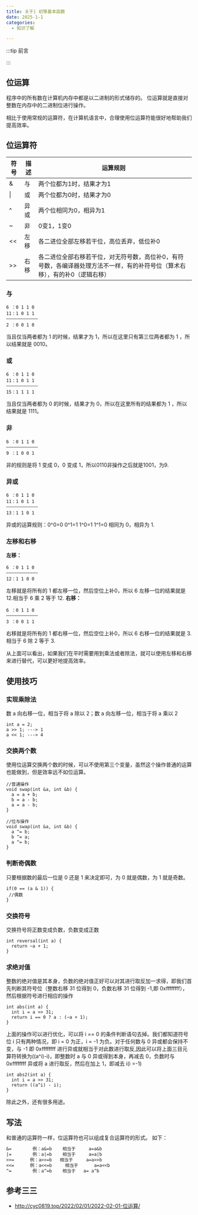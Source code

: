 ```yaml
---
title: 关于| 初等基本函数
date: 2025-1-1
categories: 
  - 知识了解

---
```


:::tip 前言



:::

## 位运算

程序中的所有数在计算机内存中都是以二进制的形式储存的。
位运算就是直接对整数在内存中的二进制位进行操作。

相比于使用常规的运算符，在计算机语言中，合理使用位运算符能很好地帮助我们提高效率。

## 位运算符

| 符号 | 描述 | 运算规则                                                     |
| ---- | ---- | ------------------------------------------------------------ |
| &    | 与   | 两个位都为1时，结果才为1                                     |
| \|   | 或   | 两个位都为0时，结果才为0                                     |
| ^    | 异或 | 两个位相同为0，相异为1                                       |
| ~    | 非   | 0变1，1变0                                                   |
| <<   | 左移 | 各二进位全部左移若干位，高位丢弃，低位补0                    |
| >>   | 右移 | 各二进位全部右移若干位，对无符号数，高位补0，有符号数，各编译器处理方法不一样，有的补符号位（算术右移），有的补0（逻辑右移） |

### 与

```
6 ：0 1 1 0
11：1 0 1 1
————————————
2 ：0 0 1 0
```

当且仅当两者都为 1 的时候，结果才为 1，所以在这里只有第三位两者都为 1 ，所以结果就是 0010。

### 或

```
6 ：0 1 1 0
11：1 0 1 1
————————————
15：1 1 1 1
```

当且仅当两者都为 0 的时候，结果才为 0，所以在这里所有的结果都为 1 ，所以结果就是 1111。

### 非

```
6 ：0 1 1 0
————————————
9 ：1 0 0 1
```

非的规则是将 1 变成 0，0 变成 1，所以0110非操作之后就是1001，为9.

### 异或

```
6 ：0 1 1 0
11：1 0 1 1
————————————
13：1 1 0 1
```

异或的运算规则：0^0=0 0^1=1 1^0=1 1^1=0 相同为 0，相异为 1.

### 左移和右移

**左移：**

```
6 ：0 1 1 0
————————————
12：1 1 0 0
```

左移就是将所有的 1 都左移一位，然后空位上补0，所以 6 左移一位的结果就是 12.相当于 6 乘 2 等于 12.
**右移：**

```
6 ：0 1 1 0
————————————
3 ：0 0 1 1
```

右移就是将所有的 1 都右移一位，然后空位上补0，所以 6 右移一位的结果就是 3.相当于 6 除 2 等于 3.

从上面可以看出，如果我们在平时需要用到乘法或者除法，就可以使用左移和右移来进行替代，可以更好地提高效率。

## 使用技巧

### 实现乘除法

数 a 向右移一位，相当于将 a 除以 2；数 a 向左移一位，相当于将 a 乘以 2

```
int a = 2;
a >> 1; ---> 1
a << 1; ---> 4
```

### 交换两个数

使用位运算交换两个数的时候，可以不使用第三个变量，虽然这个操作普通的运算也能做到，但是效率远不如位运算。

```
//普通操作
void swap(int &a, int &b) {
  a = a + b;
  b = a - b;
  a = a - b;
}

//位与操作
void swap(int &a, int &b) {
  a ^= b;
  b ^= a;
  a ^= b;
}
```

### 判断奇偶数

只要根据数的最后一位是 0 还是 1 来决定即可，为 0 就是偶数，为 1 就是奇数。

```
if(0 == (a & 1)) {
 //偶数
}
```

### 交换符号

交换符号将正数变成负数，负数变成正数

```
int reversal(int a) {
  return ~a + 1;
}
```

### 求绝对值

整数的绝对值是其本身，负数的绝对值正好可以对其进行取反加一求得，即我们首先判断其符号位（整数右移 31 位得到 0，负数右移 31 位得到 -1,即 0xffffffff），然后根据符号进行相应的操作

```
int abs(int a) {
  int i = a >> 31;
  return i == 0 ? a : (~a + 1);
}
```

上面的操作可以进行优化，可以将 i == 0 的条件判断语句去掉。我们都知道符号位 i 只有两种情况，即 i = 0 为正，i = -1 为负。对于任何数与 0 异或都会保持不变，与 -1 即 0xffffffff 进行异或就相当于对此数进行取反,因此可以将上面三目元算符转换为((a^i)-i)，即整数时 a 与 0 异或得到本身，再减去 0，负数时与 0xffffffff 异或将 a 进行取反，然后在加上 1，即减去 i(i =-1)

```
int abs2(int a) {
  int i = a >> 31;
  return ((a^i) - i);
}
```

除此之外，还有很多用途。

## 写法

和普通的运算符一样，位运算符也可以组成复合运算符的形式。
如下：

```tex
&=        例：a&=b    相当于     a=a&b
|=        例：a|=b    相当于     a=a|b
>>=      例：a>>=b   相当于     a=a>>b
<<=      例：a<<=b     相当于      a=a<<b
^=        例：a^=b    相当于   a= a^b
```





## 参考三三

- http://cyc0819.top/2022/02/01/2022-02-01-位运算/